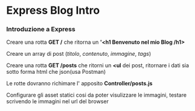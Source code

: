 # Express Blog Intro

### Introduzione a Express

Creare una rotta **GET /** che ritorna un **'<h1 Benvenuto nel mio Blog /h1>**

Creare un array di post (_titolo_, _contenuto_, _immagine_, _tags_)

Creare una rotta **GET /posts** che ritorni un **<ul** dei post, ritornare i dati sia sotto forma html che json(usa Postman)

Le rotte dovranno richimare l' apposito **Controller/posts.js**

Configurare gli asset statici cosi da poter visulizzare le immagini, testare scrivendo le immagini nel url del browser
